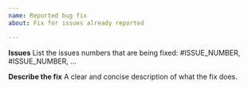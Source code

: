 ```yaml
---
name: Reported bug fix
about: Fix for issues already reported

---
```


<!--
Pull requests without a descriptive title, thorough description, or tests will be closed.
-->

**Issues**
List the issues numbers that are being fixed: #ISSUE_NUMBER, #ISSUE_NUMBER, ...

**Describe the fix**
A clear and concise description of what the fix does.
